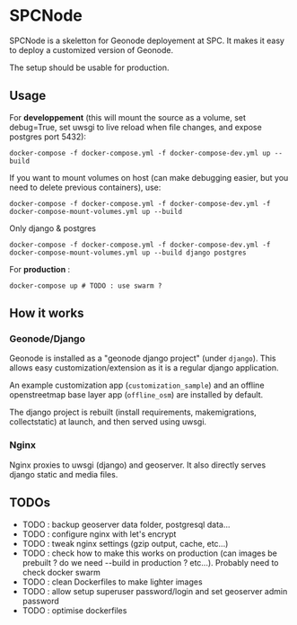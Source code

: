 # SPCNode

SPCNode is a skeletton for Geonode deployement at SPC. It makes it easy to deploy a customized version of Geonode.

The setup should be usable for production.

## Usage

For **developpement** (this will mount the source as a volume, set debug=True, set uwsgi to live reload when file changes, and expose postgres port 5432):

```
docker-compose -f docker-compose.yml -f docker-compose-dev.yml up --build
```

If you want to mount volumes on host (can make debugging easier, but you need to delete previous containers), use:
```
docker-compose -f docker-compose.yml -f docker-compose-dev.yml -f docker-compose-mount-volumes.yml up --build
```

Only django & postgres

```
docker-compose -f docker-compose.yml -f docker-compose-dev.yml -f docker-compose-mount-volumes.yml up --build django postgres 
```

For **production** :

```
docker-compose up # TODO : use swarm ?
```

## How it works

### Geonode/Django

Geonode is installed as a "geonode django project" (under `django`). This allows easy customization/extension as it is a regular django application.

An example customization app (`customization_sample`) and an offline openstreetmap base layer app (`offline_osm`) are installed by default.

The django project is rebuilt (install requirements, makemigrations, collectstatic) at launch, and then served using uwsgi.

### Nginx

Nginx proxies to uwsgi (django) and geoserver. It also directly serves django static and media files. 

## TODOs

- TODO : backup geoserver data folder, postgresql data...
- TODO : configure nginx with let's encrypt
- TODO : tweak nginx settings (gzip output, cache, etc...)
- TODO : check how to make this works on production (can images be prebuilt ? do we need --build in production ? etc...). Probably need to check docker swarm
- TODO : clean Dockerfiles to make lighter images
- TODO : allow setup superuser password/login and set geoserver admin password
- TODO : optimise dockerfiles
